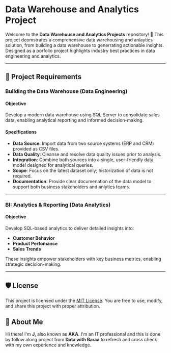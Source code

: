 # Data Warehouse and Analytics Project

Welcome to the **Data Warehouse and Analytics Projects** repository! 🚀
This project deomstrates a comprehensive data warehousing and anlaytics solution, from building a data warehouse to generrating actionable insights. Designed as a porfolio project highlights industry best practices in data engineering and analytics.

---

## 🚀 Project Requirements

### Building the Data Warehouse (Data Engineering)

#### Objective
Develop a modern data warehouse using SQL Server to consolidate sales data, enabling analytical reporting and informed decision-making.

#### Specifications
- **Data Source**: Import data from two source systems (ERP and CRM) provided as CSV files.
- **Data Quality**: Cleanse and resolve data quality issues prior to analysis.
- **Integration**: Combine both sources into a single, user-friendly data model designed for analytical queries.
- **Scope**: Focus on the latest dataset only; historization of data is not required.
- **Documentation**: Provide clear documenation of the data model to support both business stakeholders and anlytics teams.

---

### BI: Analytics & Reporting (Data Analytics)

#### Objective
Develop SQL-based analytics to deliver detailed insights into:
- **Customer Behavior**
- **Product Perfomance**
- **Sales Trends**

These insights empower stakeholders with key business metrics, enabling strategic decision-making.

---

## 🛡️ LIcense

This project is licensed under the [MIT License](LICENSE). You are free to use, modify, and share this project with proper attribution.

## 🌟 About Me

Hi there! I'm **J**, also known as **AKA**. I'm an IT professional and this is done by follow along project from **Data with Baraa** to refresh and cross check with my own experience and knowledge.
